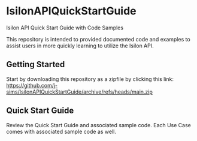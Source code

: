 # IsilonAPIQuickStartGuide
Isilon API Quick Start Guide with Code Samples

This repository is intended to provided documented code and examples to assist users in more quickly learning to utilize the Isilon API.

## Getting Started
Start by downloading this repository as a zipfile by clicking this link: https://github.com/j-sims/IsilonAPIQuickStartGuide/archive/refs/heads/main.zip


## Quick Start Guide
Review the Quick Start Guide and associated sample code. Each Use Case comes with associated sample code as well.

